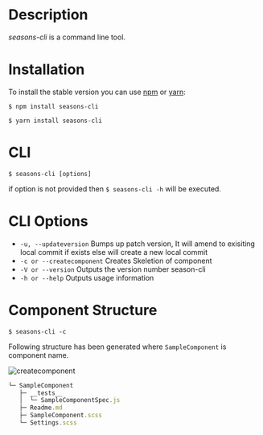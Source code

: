 # Description
_seasons-cli_ is a command line tool.

# Installation 

To install the stable version you can use [npm](https://npmjs.org/) or [yarn](https://yarnpkg.com/en/): 

```shell
$ npm install seasons-cli 
```

```shell
$ yarn install seasons-cli  
```

# CLI
```shell
$ seasons-cli [options]
```
if option is not provided then `$ seasons-cli -h` will be executed. 


# CLI Options
* `-u, --updateversion`  Bumps up patch version, It will amend to exisiting local commit if exists else will create a new local commit
* `-c or --createcomponent` Creates Skeletion of component
* `-V or --version` Outputs the version number season-cli
* `-h or --help` Outputs usage information

# Component Structure
`$ seasons-cli -c`

Following structure has been generated where `SampleComponent` is component name.

![createcomponent](https://github.com/pankajladhar/seasons-cli/blob/master/src/images/createcomponent.jpg)

```javascript
└─ SampleComponent
   ├─ __tests__
   │  └─ SampleComponentSpec.js
   ├─ Readme.md
   ├─ SampleComponent.scss
   └─ Settings.scss
```